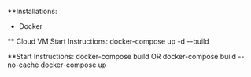 **Installations:
- Docker 

** Cloud VM Start Instructions:
docker-compose up -d --build

**Start Instructions:
docker-compose build     OR    docker-compose build --no-cache
docker-compose up